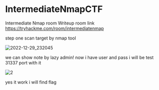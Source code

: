 # IntermediateNmapCTF
Intermediate Nmap room Writeup
room link https://tryhackme.com/room/intermediatenmap


step one scan target by nmap tool

![2022-12-29_232045](https://user-images.githubusercontent.com/73380139/210008772-e863cad2-def0-4f31-a927-033ae2342790.png)

we can show note by lazy admin!
now i have user and pass i will be test 31337 port with it

![2](https://user-images.githubusercontent.com/73380139/210009001-15618e38-f6a7-45ff-9714-6bdaec2bee22.png)

yes it work i will find flag
